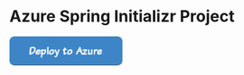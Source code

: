 # Azure Spring Initializr Project

<a href="https://hui1110.github.io/deploydemo/html?owner=hui1110&repo=demo" data-linktype="external">
    <img src="https://github.com/fangjian0423/azure-spring-initializr/blob/github-push/start-client/static/images/deploy-to-azure-button.png?raw=true" alt="Deploy to Azure" width="200px" data-linktype="relative-path">
</a>
